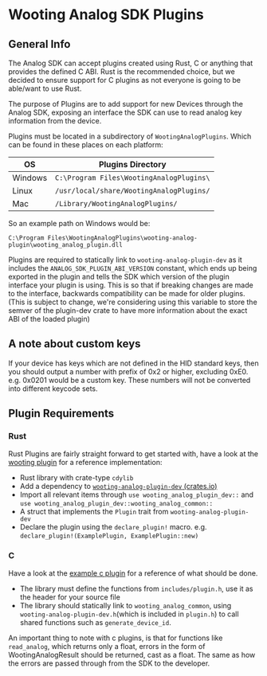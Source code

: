 # Wooting Analog SDK Plugins

## General Info

The Analog SDK can accept plugins created using Rust, C or anything that provides the defined C ABI. Rust is the recommended choice, but we decided to ensure support for C plugins as not everyone is going to be able/want to use Rust.

The purpose of Plugins are to add support for new Devices through the Analog SDK, exposing an interface the SDK can use to read analog key information from the device.

Plugins must be located in a subdirectory of `WootingAnalogPlugins`. Which can be found in these places on each platform:

| OS      | Plugins Directory                        |
|---------|------------------------------------------|
| Windows | `C:\Program Files\WootingAnalogPlugins\` |
| Linux   | `/usr/local/share/WootingAnalogPlugins/` |
| Mac     | `/Library/WootingAnalogPlugins/`         |

So an example path on Windows would be:
```
C:\Program Files\WootingAnalogPlugins\wooting-analog-plugin\wooting_analog_plugin.dll
```

Plugins are required to statically link to `wooting-analog-plugin-dev` as it includes the `ANALOG_SDK_PLUGIN_ABI_VERSION` constant, which ends up being exported in the plugin and tells the SDK which version of the plugin interface your plugin is using. This is so that if breaking changes are made to the interface, backwards compatibility can be made for older plugins. (This is subject to change, we're considering using this variable to store the semver of the plugin-dev crate to have more information about the exact ABI of the loaded plugin)

## A note about custom keys

If your device has keys which are not defined in the HID standard keys, then you should output a number with prefix of 0x2 or higher, excluding 0xE0. e.g. 0x0201 would be a custom key. These numbers will not be converted into different keycode sets.

## Plugin Requirements

### Rust

Rust Plugins are fairly straight forward to get started with, have a look at the [wooting plugin](https://github.com/simon-wh/wooting-analog-sdk-plugin) for a reference implementation:

* Rust library with crate-type `cdylib`
* Add a dependency to [`wooting-analog-plugin-dev` (crates.io)](https://crates.io/crates/wooting-analog-plugin-dev)
* Import all relevant items through `use wooting_analog_plugin_dev::` and `use wooting_analog_plugin_dev::wooting_analog_common::`
* A struct that implements the `Plugin` trait from `wooting-analog-plugin-dev`
* Declare the plugin using the `declare_plugin!` macro. e.g. `declare_plugin!(ExamplePlugin, ExamplePlugin::new)`

### C

Have a look at the [example c plugin](https://github.com/simon-wh/analog-sdk-plugin-examples) for a reference of what should be done.

* The library must define the functions from `includes/plugin.h`, use it as the header for your source file
* The library should statically link to `wooting_analog_common`, using `wooting-analog-plugin-dev.h`(which is included in `plugin.h`) to call shared functions such as `generate_device_id`.

An important thing to note with c plugins, is that for functions like `read_analog`, which returns only a float, errors in the form of WootingAnalogResult should be returned, cast as a float. The same as how the errors are passed through from the SDK to the developer.